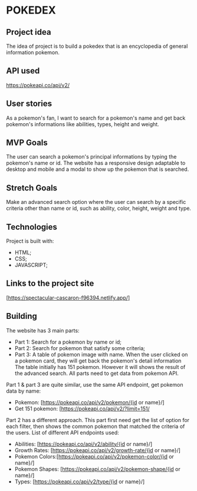 # POKEDEX

## Project idea
The idea of project is to build a pokedex that is an encyclopedia of general information pokemon.

## API used
https://pokeapi.co/api/v2/

## User stories
As a pokemon's fan, I want to search for a pokemon's name and get back pokemon's informations like abilities, types, height and weight.

## MVP Goals
> 
The user can search a pokemon's principal informations by typing the pokemon's name or id.
The website has a responsive design adaptable to desktop and mobile and a modal to show up the pokemon that is searched.

## Stretch Goals
> 
Make an advanced search option where the user can search by a specific criteria other than name or id, such as ability, color, height, weight and type.

## Technologies
Project is built with:
- HTML;
- CSS;
- JAVASCRIPT;

## Links to the project site
[https://spectacular-cascaron-f96394.netlify.app/]

## Building
The website has 3 main parts:
- Part 1: Search for a pokemon by name or id;
- Part 2: Search for pokemon that satisfy some criteria;
- Part 3: A table of pokemon image with name. When the user clicked on a pokemon card, they will get back the pokemon's detail information The table initially has 151 pokemon. However it will shows the result of the advanced search. 
All parts need to get data from pokemon API.

Part 1 & part 3 are quite similar, use the same API endpoint, get pokemon data by name: 
- Pokemon: [https://pokeapi.co/api/v2/pokemon/{id or name}/]
- Get 151 pokemon: [https://pokeapi.co/api/v2/?limit=151/

Part 2 has a different approach.
This part first need get the list of option for each filter, then shows the common pokemon that matched the criteria of the users. 
List of different API endpoints used: 
- Abilities: [https://pokeapi.co/api/v2/ability/{id or name}/]
- Growth Rates: [https://pokeapi.co/api/v2/growth-rate/{id or name}/]
- Pokemon Colors:[https://pokeapi.co/api/v2/pokemon-color/{id or name}/]
- Pokemon Shapes: [https://pokeapi.co/api/v2/pokemon-shape/{id or name}/]
- Types: [https://pokeapi.co/api/v2/type/{id or name}/]